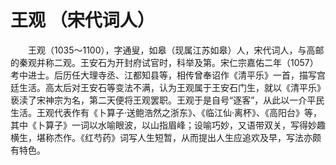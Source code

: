 王观 （宋代词人）
==
　　王观（1035～1100），字通叟，如皋（现属江苏如皋）人，宋代词人，与高邮的秦观并称二观。王安石为开封府试官时，科举及第。宋仁宗嘉佑二年（1057）考中进士。后历任大理寺丞、江都知县等，相传曾奉诏作《清平乐》一首，描写宫廷生活。高太后对王安石等变法不满，认为王观属于王安石门生，就以《清平乐》亵渎了宋神宗为名，第二天便将王观罢职。王观于是自号“逐客”，从此以一介平民生活。王观代表作有《卜算子·送鲍浩然之浙东》、《临江仙·离杯》、《高阳台》等，其中《卜算子》一词以水喻眼波，以山指眉峰；设喻巧妙，又语带双关，写得妙趣横生，堪称杰作。《红芍药》词写人生短暂，从而提出人生应追欢及早，写法亦颇有特色。